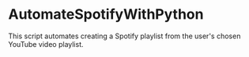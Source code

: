 # AutomateSpotifyWithPython
This script automates creating a Spotify playlist from the user's chosen YouTube video playlist.
